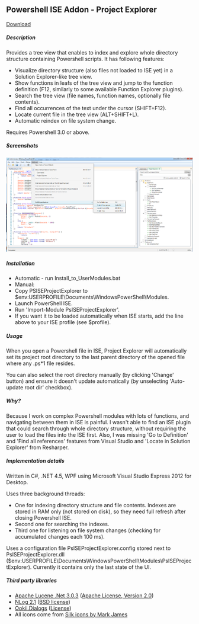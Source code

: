 ## Powershell ISE Addon - Project Explorer

<a href="https://github.com/mgrzywa/PsISEProjectExplorer/releases/latest">Download</a>

##### Description

Provides a tree view that enables to index and explore whole directory structure containing Powershell scripts. It has following features:

* Visualize directory structure (also files not loaded to ISE yet) in a Solution Explorer-like tree view.
* Show functions in leafs of the tree view and jump to the function definition (F12, similarly to some available Function Explorer plugins).
* Search the tree view (file names, function names, optionally file contents).
* Find all occurrences of the text under the cursor (SHIFT+F12).
* Locate current file in the tree view (ALT+SHIFT+L).
* Automatic reindex on file system change.

Requires Powershell 3.0 or above.

##### Screenshots
![Image](./PsISEExplorer_screen.png?raw=true)

##### Installation

* Automatic - run Install_to_UserModules.bat
* Manual:
 * Copy PSISEProjectExplorer to $env:USERPROFILE\Documents\WindowsPowerShell\Modules.
 * Launch PowerShell ISE.
 * Run 'Import-Module PsISEProjectExplorer'.
 * If you want it to be loaded automatically when ISE starts, add the line above to your ISE profile (see $profile).

##### Usage

When you open a Powershell file in ISE, Project Explorer will automatically set its project root directory to the last parent directory of the opened file where any .ps*1 file resides. 

You can also select the root directory manually (by clicking 'Change' button) and ensure it doesn't update automatically (by unselecting 'Auto-update root dir' checkbox).

##### Why?

Because I work on complex Powershell modules with lots of functions, and navigating between them in ISE is painful. I wasn't able to find an ISE plugin that could search through whole directory structure, without requiring the user to load the files into the ISE first. Also, I was missing 'Go to Definition' and 'Find all references' features from Visual Studio and 'Locate in Solution Explorer' from Resharper.

##### Implementation details

Written in C#, .NET 4.5, WPF using Microsoft Visual Studio Express 2012 for Desktop.

Uses three background threads:
* One for indexing directory structure and file contents. Indexes are stored in RAM only (not stored on disk), so they need full refresh after closing Powershell ISE.
* Second one for searching the indexes.
* Third one for listening on file system changes (checking for accumulated changes each 100 ms).

Uses a configuration file PsISEProjectExplorer.config stored next to PsISEProjectExplorer.dll ($env:USERPROFILE\Documents\WindowsPowerShell\Modules\PsISEProjectExplorer). Currently it contains only the last state of the UI.

##### Third party libraries
* <a href="https://lucenenet.apache.org">Apache Lucene .Net 3.0.3</a> (<a href="http://www.apache.org/licenses/LICENSE-2.0">Apache License, Version 2.0</a>)
* <a href="http://nlog-project.org">NLog 2.1</a> (<a href="https://github.com/NLog/NLog/blob/master/LICENSE.txt">BSD license</a>)
* <a href="http://www.ookii.org/software/dialogs">Ookii.Dialogs</a> (<a href="PsISEProjectExplorer/UI/Ookii.Dialogs.Wpf/license.txt">License</a>)
* All icons come from <a href="http://www.famfamfam.com/lab/icons/silk">Silk icons by Mark James</a>
